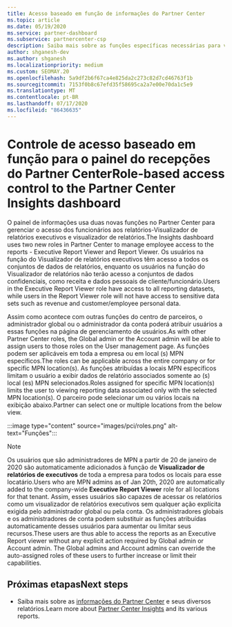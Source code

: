 ```yaml
---
title: Acesso baseado em função de informações do Partner Center
ms.topic: article
ms.date: 05/19/2020
ms.service: partner-dashboard
ms.subservice: partnercenter-csp
description: Saiba mais sobre as funções específicas necessárias para ver os relatórios de informações do Partner Center. Isso inclui as funções do Visualizador de relatórios executivo e do Visualizador de relatórios.
author: shganesh-dev
ms.author: shganesh
ms.localizationpriority: medium
ms.custom: SEOMAY.20
ms.openlocfilehash: 5a9df2b6f67ca4e825da2c273c82d7cd46763f1b
ms.sourcegitcommit: 7153f0b8c67efd35f58695ca2a7e00e70da1c5e9
ms.translationtype: MT
ms.contentlocale: pt-BR
ms.lasthandoff: 07/17/2020
ms.locfileid: "86436635"
---
```

# <a name="role-based-access-control-to-the-partner-center-insights-dashboard"></a><span data-ttu-id="3c86a-104">Controle de acesso baseado em função para o painel do recepções do Partner Center</span><span class="sxs-lookup"><span data-stu-id="3c86a-104">Role-based access control to the Partner Center Insights dashboard</span></span>

<span data-ttu-id="3c86a-105">O painel de informações usa duas novas funções no Partner Center para gerenciar o acesso dos funcionários aos relatórios-Visualizador de relatórios executivos e visualizador de relatórios.</span><span class="sxs-lookup"><span data-stu-id="3c86a-105">The Insights dashboard uses two new roles in Partner Center to manage employee access to the reports - Executive Report Viewer and Report Viewer.</span></span>  <span data-ttu-id="3c86a-106">Os usuários na função do Visualizador de relatórios executivos têm acesso a todos os conjuntos de dados de relatórios, enquanto os usuários na função do Visualizador de relatórios não terão acesso a conjuntos de dados confidenciais, como receita e dados pessoais de cliente/funcionário.</span><span class="sxs-lookup"><span data-stu-id="3c86a-106">Users in the Executive Report Viewer role have access to all reporting datasets, while users in the Report Viewer role will not have access to sensitive data sets such as revenue and customer/employee personal data.</span></span>  

<span data-ttu-id="3c86a-107">Assim como acontece com outras funções do centro de parceiros, o administrador global ou o administrador da conta poderá atribuir usuários a essas funções na página de gerenciamento de usuários.</span><span class="sxs-lookup"><span data-stu-id="3c86a-107">As with other Partner Center roles, the Global admin or the Account admin will be able to assign users to those roles on the User management page.</span></span> <span data-ttu-id="3c86a-108">As funções podem ser aplicáveis em toda a empresa ou em local (s) MPN específicos.</span><span class="sxs-lookup"><span data-stu-id="3c86a-108">The roles can be applicable across the entire company or for specific MPN location(s).</span></span> <span data-ttu-id="3c86a-109">As funções atribuídas a locais MPN específicos limitam o usuário a exibir dados de relatório associados somente ao (s) local (es) MPN selecionados.</span><span class="sxs-lookup"><span data-stu-id="3c86a-109">Roles assigned for specific MPN location(s) limits the user to viewing reporting data associated only with the selected MPN location(s).</span></span> <span data-ttu-id="3c86a-110">O parceiro pode selecionar um ou vários locais na exibição abaixo.</span><span class="sxs-lookup"><span data-stu-id="3c86a-110">Partner can select one or multiple locations from the below view.</span></span>

:::image type="content" source="images/pci/roles.png" alt-text="Funções":::

>[!Note]
> <span data-ttu-id="3c86a-112">Os usuários que são administradores de MPN a partir de 20 de janeiro de 2020 são automaticamente adicionados à função de **Visualizador de relatórios de executivos** de toda a empresa para todos os locais para esse locatário.</span><span class="sxs-lookup"><span data-stu-id="3c86a-112">Users who are MPN admins as of Jan 20th, 2020 are automatically added to the company-wide **Executive Report Viewer** role for all locations for that tenant.</span></span> <span data-ttu-id="3c86a-113">Assim, esses usuários são capazes de acessar os relatórios como um visualizador de relatórios executivos sem qualquer ação explícita exigida pelo administrador global ou pela conta. Os administradores globais e os administradores de conta podem substituir as funções atribuídas automaticamente desses usuários para aumentar ou limitar seus recursos.</span><span class="sxs-lookup"><span data-stu-id="3c86a-113">These users are thus able to access the reports as an Executive Report viewer without any explicit action required by Global admin or Account admin. The Global admins and Account admins can override the auto-assigned roles of these users to further increase or limit their capabilities.</span></span>

## <a name="next-steps"></a><span data-ttu-id="3c86a-114">Próximas etapas</span><span class="sxs-lookup"><span data-stu-id="3c86a-114">Next steps</span></span>

- <span data-ttu-id="3c86a-115">Saiba mais sobre as [informações do Partner Center](partner-center-insights.md) e seus diversos relatórios.</span><span class="sxs-lookup"><span data-stu-id="3c86a-115">Learn more about [Partner Center Insights](partner-center-insights.md) and its various reports.</span></span>

